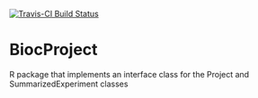 [![Travis-CI Build Status](https://travis-ci.org/pepkit/BiocProject.svg?branch=master)](https://travis-ci.org/pepkit/BiocProject)


# BiocProject
R package that implements an interface class for the Project and SummarizedExperiment classes
